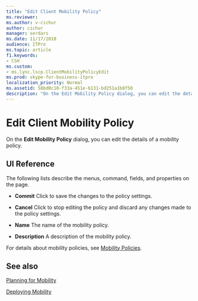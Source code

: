 ```yaml
---
title: "Edit Client Mobility Policy"
ms.reviewer: 
ms.author: v-cichur
author: cichur
manager: serdars
ms.date: 11/17/2018
audience: ITPro
ms.topic: article
f1.keywords:
- CSH
ms.custom:
- ms.lync.lscp.ClientMobilityPolicyEdit
ms.prod: skype-for-business-itpro
localization_priority: Normal
ms.assetid: 58bd0c10-f33a-451e-b131-bd251a1b8f50
description: "On the Edit Mobility Policy dialog, you can edit the details of a mobility policy."
---
```


# Edit Client Mobility Policy

On the **Edit Mobility Policy** dialog, you can edit the details of a mobility policy.

## UI Reference

The following lists describe the menus, command, fields, and properties on the page.


- **Commit** Click to save the changes to the policy settings.

- **Cancel** Click to stop editing the policy and discard any changes made to the policy settings.

- **Name** The name of the mobility policy.

- **Description** A description of the mobility policy.

For details about mobility policies, see [Mobility Policies](https://technet.microsoft.com/library/8caa5525-e16a-4e38-b3cd-acc0ae9ea375.aspx).

## See also

[Planning for Mobility](https://technet.microsoft.com/library/12000359-09b5-48f0-986d-fab3a1487f9c.aspx)

[Deploying Mobility](https://technet.microsoft.com/library/f41e6b25-d2cd-43fd-a17b-22cfda8bcd4f.aspx)
